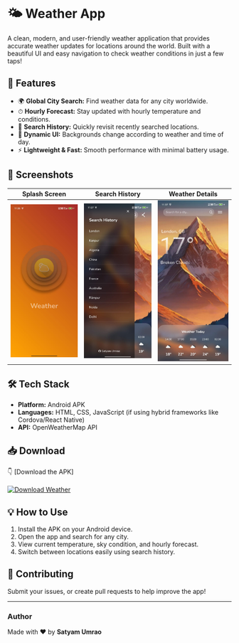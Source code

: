 # 🌤 Weather App

A clean, modern, and user-friendly weather application that provides accurate weather updates for locations around the world. Built with a beautiful UI and easy navigation to check weather conditions in just a few taps!

## 📲 Features

- 🌍 **Global City Search:** Find weather data for any city worldwide.
- ⏱ **Hourly Forecast:** Stay updated with hourly temperature and conditions.
- 📌 **Search History:** Quickly revisit recently searched locations.
- 🌄 **Dynamic UI:** Backgrounds change according to weather and time of day.
- ⚡ **Lightweight & Fast:** Smooth performance with minimal battery usage.

## 🚀 Screenshots

| Splash Screen | Search History | Weather Details |
|--------------|----------------|----------------|
| ![Splash](screenshots/splash.png) | ![History](screenshots/history.png) | ![Weather](screenshots/weather.png) |

## 🛠 Tech Stack

- **Platform:** Android APK
- **Languages:** HTML, CSS, JavaScript (if using hybrid frameworks like Cordova/React Native)
- **API:** OpenWeatherMap API 

## 📥 Download
👇 [Download the APK]
<br><br>
  <a href='https://github-com.en.uptodown.com/android' title='Download Weather' >
                <img src='https://stc.utdstc.com/img/mediakit/download-gio-big-b.png' alt='Download Weather'>
                </a>

## 💡 How to Use

1. Install the APK on your Android device.
2. Open the app and search for any city.
3. View current temperature, sky condition, and hourly forecast.
4. Switch between locations easily using search history.

## 🤝 Contributing

Submit your issues, or create pull requests to help improve the app!

---

### Author

Made with ❤️ by **Satyam Umrao**
